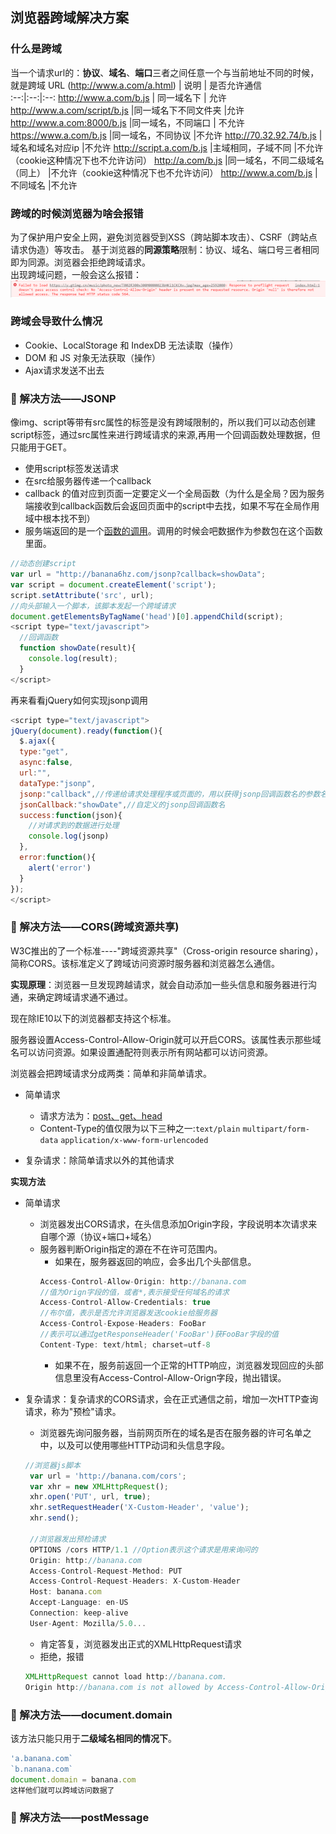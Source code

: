 ## 浏览器跨域解决方案  
### 什么是跨域  
当一个请求url的：**协议**、**域名**、**端口**三者之间任意一个与当前地址不同的时候，就是跨域
URL (http://www.a.com/a.html)             |        说明    |   是否允许通信  
:--:|:--:|:--:
http://www.a.com/b.js        | 同一域名下         | 允许 
http://www.a.com/script/b.js |同一域名下不同文件夹 |允许
http://www.a.com:8000/b.js   |同一域名，不同端口   | 不允许
https://www.a.com/b.js       |同一域名，不同协议   |不允许
http://70.32.92.74/b.js      |域名和域名对应ip     |不允许
http://script.a.com/b.js     |主域相同，子域不同   |不允许（cookie这种情况下也不允许访问）
http://a.com/b.js            |同一域名，不同二级域名（同上） |不允许（cookie这种情况下也不允许访问）
http://www.a.com/b.js        |不同域名 |不允许

### 跨域的时候浏览器为啥会报错  
为了保护用户安全上网，避免浏览器受到XSS（跨站脚本攻击）、CSRF（跨站点请求伪造）等攻击。 基于浏览器的**同源策略**限制：协议、域名、端口号三者相同即为同源。浏览器会拒绝跨域请求。  
出现跨域问题，一般会这么报错：  
![跨域报错](../../.vuepress/imgs/interview/net/kuayu01.png)  

### 跨域会导致什么情况 
  - Cookie、LocalStorage 和 IndexDB 无法读取（操作）
  - DOM 和 JS 对象无法获取（操作）
  - Ajax请求发送不出去 


### 🤜 解决方法——JSONP  
像img、script等带有src属性的标签是没有跨域限制的，所以我们可以动态创建script标签，通过src属性来进行跨域请求的来源,再用一个回调函数处理数据，但只能用于GET。  
- 使用script标签发送请求
- 在src给服务器传递一个callback
- callback 的值对应到页面一定要定义一个全局函数（为什么是全局？因为服务端接收到callback函数后会返回页面中的script中去找，如果不写在全局作用域中根本找不到）
- 服务端返回的是一个<u>函数的调用</u>。调用的时候会吧数据作为参数包在这个函数里面。

```js
//动态创建script
var url = "http://banana6hz.com/jsonp?callback=showData";
var script = document.createElement('script');
script.setAttribute('src', url);
//向头部输入一个脚本，该脚本发起一个跨域请求
document.getElementsByTagName('head')[0].appendChild(script); 
<script type="text/javascript">
  //回调函数
  function showDate(result){
    console.log(result);
  }
</script>
```
再来看看jQuery如何实现jsonp调用
```js
<script type="text/javascript">
jQuery(document).ready(function(){ 
  $.ajax({
  type:"get",
  async:false,
  url:"",
  dataType:"jsonp",
  jsonp:"callback",//传递给请求处理程序或页面的，用以获得jsonp回调函数名的参数名(一般默认为:callback)
  jsonCallback:"showDate",//自定义的jsonp回调函数名
  success:function(json){
    //对请求到的数据进行处理
    console.log(jsonp)
  },
  error:function(){
    alert('error')
  }
});
</script>
```

### 🤜 解决方法——CORS(跨域资源共享)  
W3C推出的了一个标准----"跨域资源共享"（Cross-origin resource sharing），简称CORS。该标准定义了跨域访问资源时服务器和浏览器怎么通信。
 
**实现原理**：浏览器一旦发现跨越请求，就会自动添加一些头信息和服务器进行沟通，来确定跨域请求通不通过。

现在除IE10以下的浏览器都支持这个标准。  

服务器设置Access-Control-Allow-Origin就可以开启CORS。该属性表示那些域名可以访问资源。如果设置通配符则表示所有网站都可以访问资源。 
   
浏览器会把跨域请求分成两类：简单和非简单请求。
- 简单请求
   + 请求方法为：<u>post、get、head</u>   
   + Content-Type的值仅限为以下三种之一:`text/plain` `multipart/form-data` `application/x-www-form-urlencoded`

- 复杂请求：除简单请求以外的其他请求  

**实现方法**  
- 简单请求  
   + 浏览器发出CORS请求，在头信息添加Origin字段，字段说明本次请求来自哪个源（协议+端口+域名）
   + 服务器判断Origin指定的源在不在许可范围内。
      - 如果在，服务器返回的响应，会多出几个头部信息。
      ```js
      Access-Control-Allow-Origin: http://banana.com 
      //值为Orign字段的值，或者*,表示接受任何域名的请求
      Access-Control-Allow-Credentials: true 
      //布尔值，表示是否允许浏览器发送cookie给服务器
      Access-Control-Expose-Headers: FooBar 
      //表示可以通过getResponseHeader('FooBar')获FooBar字段的值
      Content-Type: text/html; charset=utf-8
      ```
      - 如果不在，服务前返回一个正常的HTTP响应，浏览器发现回应的头部信息里没有Access-Control-Allow-Orign字段，抛出错误。

- 复杂请求：复杂请求的CORS请求，会在正式通信之前，增加一次HTTP查询请求，称为"预检"请求。  
   + 浏览器先询问服务器，当前网页所在的域名是否在服务器的许可名单之中，以及可以使用哪些HTTP动词和头信息字段。
   ```js
   //浏览器js脚本
    var url = 'http://banana.com/cors';
    var xhr = new XMLHttpRequest();
    xhr.open('PUT', url, true);
    xhr.setRequestHeader('X-Custom-Header', 'value');
    xhr.send();

    //浏览器发出预检请求
    OPTIONS /cors HTTP/1.1 //Option表示这个请求是用来询问的
    Origin: http://banana.com
    Access-Control-Request-Method: PUT
    Access-Control-Request-Headers: X-Custom-Header
    Host: banana.com
    Accept-Language: en-US
    Connection: keep-alive
    User-Agent: Mozilla/5.0...
   ```

    - 肯定答复，浏览器发出正式的XMLHttpRequest请求
    - 拒绝，报错
    ```js
    XMLHttpRequest cannot load http://banana.com.
    Origin http://banana.com is not allowed by Access-Control-Allow-Origin.
    ```

### 🤜 解决方法——document.domain  
该方法只能只用于**二级域名相同的情况下**。
```js
'a.banana.com`
`b.nanana.com`
document.domain = banana.com
这样他们就可以跨域访问数据了
```  

### 🤜 解决方法——postMessage
